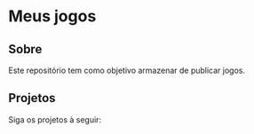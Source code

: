 # Meus jogos
## Sobre
Este repositório tem como objetivo armazenar de publicar jogos.
## Projetos
Siga os projetos à seguir:
